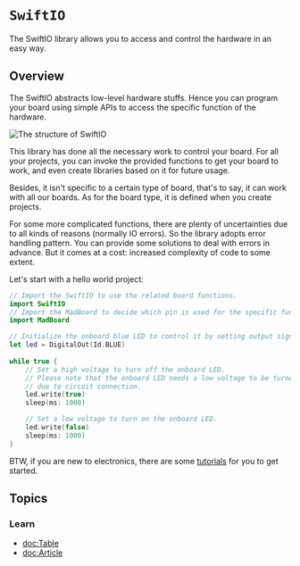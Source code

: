 # ``SwiftIO``

The SwiftIO library allows you to access and control the hardware in an easy way.

## Overview

The SwiftIO abstracts low-level hardware stuffs. Hence you can program your board
using simple APIs to access the specific function of the hardware.

![The structure of SwiftIO](structure.png)

This library has done all the necessary work to control your board. For all your
projects, you can invoke the provided functions to get your board to work, and 
even create libraries based on it for future usage.

Besides, it isn't specific to a certain type of board, that's to say, it can 
work with all our boards. As for the board type, it is defined when you create 
projects. 

For some more complicated functions, there are plenty of uncertainties due to 
all kinds of reasons (normally IO errors). So the library adopts error handling 
pattern. You can provide some solutions to deal with errors in advance. 
But it comes at a cost: increased complexity of code to some extent.

Let's start with a hello world project:

```swift
// Import the SwiftIO to use the related board functions.
import SwiftIO
// Import the MadBoard to decide which pin is used for the specific function.
import MadBoard

// Initialize the onboard blue LED to control it by setting output signal.
let led = DigitalOut(Id.BLUE)
​
while true {
    // Set a high voltage to turn off the onboard LED.
    // Please note that the onboard LED needs a low voltage to be turned on 
    // due to circuit connection.
    led.write(true)
    sleep(ms: 1000)

    // Set a low voltage to turn on the onboard LED.
    led.write(false)
    sleep(ms: 1000)
}
```

BTW, if you are new to electronics, there are some [tutorials](https://docs.madmachine.io/tutorials/overview) for you to get started.

## Topics

### Learn
- <doc:Table>
- <doc:Article>
